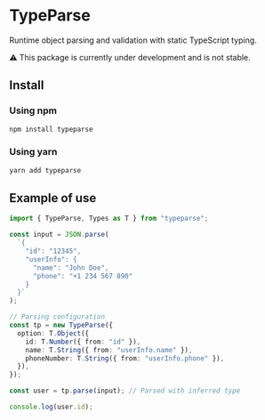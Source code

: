 # TypeParse

Runtime object parsing and validation with static TypeScript typing.

:warning: This package is currently under development and is not stable.

## Install

### Using npm
```Bash
npm install typeparse
```

### Using yarn
```Bash
yarn add typeparse
```

## Example of use

```TypeScript
import { TypeParse, Types as T } from "typeparse";

const input = JSON.parse(
  `{
    "id": "12345",
    "userInfo": {
      "name": "John Doe",
      "phone": "+1 234 567 890"
    }
  }`
);

// Parsing configuration
const tp = new TypeParse({
  option: T.Object({
    id: T.Number({ from: "id" }),
    name: T.String({ from: "userInfo.name" }),
    phoneNumber: T.String({ from: "userInfo.phone" }),
  }),
});

const user = tp.parse(input); // Parsed with inferred type

console.log(user.id);

```
